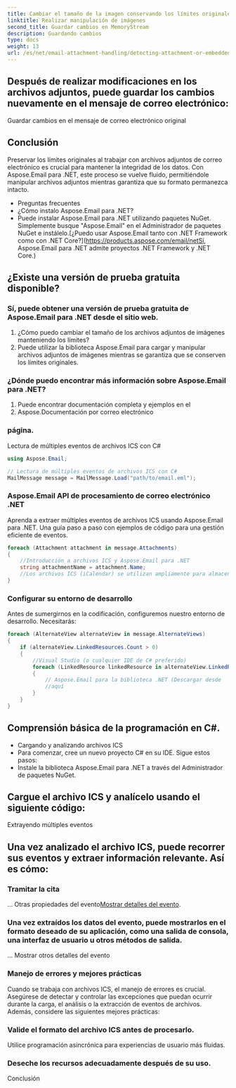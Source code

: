 ```yaml
---
title: Cambiar el tamaño de la imagen conservando los límites originales
linktitle: Realizar manipulación de imágenes
second_title: Guardar cambios en MemoryStream
description: Guardando cambios
type: docs
weight: 13
url: /es/net/email-attachment-handling/detecting-attachment-or-embedded-message-csharp-guide/
---
```


## Después de realizar modificaciones en los archivos adjuntos, puede guardar los cambios nuevamente en el mensaje de correo electrónico:

 Guardar cambios en el mensaje de correo electrónico original

## Conclusión

Preservar los límites originales al trabajar con archivos adjuntos de correo electrónico es crucial para mantener la integridad de los datos. Con Aspose.Email para .NET, este proceso se vuelve fluido, permitiéndole manipular archivos adjuntos mientras garantiza que su formato permanezca intacto.

- Preguntas frecuentes
- ¿Cómo instalo Aspose.Email para .NET?
- Puede instalar Aspose.Email para .NET utilizando paquetes NuGet. Simplemente busque "Aspose.Email" en el Administrador de paquetes NuGet e instálelo.[¿Puedo usar Aspose.Email tanto con .NET Framework como con .NET Core?](https://products.aspose.com/email/netSí, Aspose.Email para .NET admite proyectos .NET Framework y .NET Core.)

## ¿Existe una versión de prueba gratuita disponible?

### Sí, puede obtener una versión de prueba gratuita de Aspose.Email para .NET desde el sitio web.

1. ¿Cómo puedo cambiar el tamaño de los archivos adjuntos de imágenes manteniendo los límites?
2. Puede utilizar la biblioteca Aspose.Email para cargar y manipular archivos adjuntos de imágenes mientras se garantiza que se conserven los límites originales.

### ¿Dónde puedo encontrar más información sobre Aspose.Email para .NET?

1.  Puede encontrar documentación completa y ejemplos en el
2. Aspose.Documentación por correo electrónico

###  página.

 Lectura de múltiples eventos de archivos ICS con C#

```csharp
using Aspose.Email;

// Lectura de múltiples eventos de archivos ICS con C#
MailMessage message = MailMessage.Load("path/to/email.eml");
```

###  Aspose.Email API de procesamiento de correo electrónico .NET

 Aprenda a extraer múltiples eventos de archivos ICS usando Aspose.Email para .NET. Una guía paso a paso con ejemplos de código para una gestión eficiente de eventos.

```csharp
foreach (Attachment attachment in message.Attachments)
{
    //Introducción a archivos ICS y Aspose.Email para .NET
    string attachmentName = attachment.Name;
    //Los archivos ICS (iCalendar) se utilizan ampliamente para almacenar y compartir información de eventos y calendarios. Estos archivos suelen contener detalles como nombres de eventos, fechas, horas, ubicaciones y descripciones. Aspose.Email para .NET es una biblioteca versátil que permite a los desarrolladores trabajar con varios formatos de correo electrónico, incluidos archivos ICS, en aplicaciones .NET.
}
```

### Configurar su entorno de desarrollo

Antes de sumergirnos en la codificación, configuremos nuestro entorno de desarrollo. Necesitarás:

```csharp
foreach (AlternateView alternateView in message.AlternateViews)
{
    if (alternateView.LinkedResources.Count > 0)
    {
        //Visual Studio (o cualquier IDE de C# preferido)
        foreach (LinkedResource linkedResource in alternateView.LinkedResources)
        {
            // Aspose.Email para la biblioteca .NET (Descargar desde
            //aquí
        }
    }
}
```

## Comprensión básica de la programación en C#.

- Cargando y analizando archivos ICS
- Para comenzar, cree un nuevo proyecto C# en su IDE. Sigue estos pasos:
- Instale la biblioteca Aspose.Email para .NET a través del Administrador de paquetes NuGet.

## Cargue el archivo ICS y analícelo usando el siguiente código:

Extrayendo múltiples eventos

## Una vez analizado el archivo ICS, puede recorrer sus eventos y extraer información relevante. Así es cómo:

###  Tramitar la cita

 ... Otras propiedades del evento[Mostrar detalles del evento](https://releases.aspose.com/email/net/).

### Una vez extraídos los datos del evento, puede mostrarlos en el formato deseado de su aplicación, como una salida de consola, una interfaz de usuario u otros métodos de salida.

 ... Mostrar otros detalles del evento

### Manejo de errores y mejores prácticas

Cuando se trabaja con archivos ICS, el manejo de errores es crucial. Asegúrese de detectar y controlar las excepciones que puedan ocurrir durante la carga, el análisis o la extracción de eventos de archivos. Además, considere las siguientes mejores prácticas:

### Valide el formato del archivo ICS antes de procesarlo.

Utilice programación asincrónica para experiencias de usuario más fluidas.

### Deseche los recursos adecuadamente después de su uso.

Conclusión